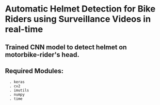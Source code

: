 # Automatic Helmet Detection for Bike Riders using Surveillance Videos in real-time
## Trained CNN model to detect helmet on motorbike-rider's head.

## Required Modules: 
```
  . keras
  . cv2
  . imutils
  . numpy
  . time
```
